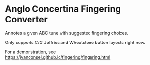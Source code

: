 
Anglo Concertina Fingering Converter
===================================

Annotes a given ABC tune with suggested fingering choices.

Only supports C/G Jeffries and Wheatstone button layouts right now.

For a demonstration, see https://jvandonsel.github.io/fingering/fingering.html
